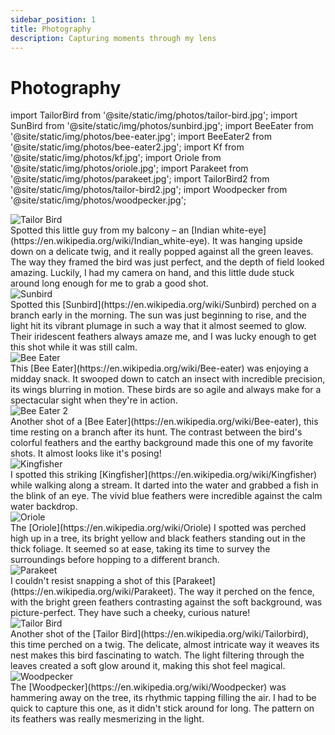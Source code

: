 ```yaml
---
sidebar_position: 1
title: Photography
description: Capturing moments through my lens
---
```


# Photography

import TailorBird from '@site/static/img/photos/tailor-bird.jpg';
import SunBird from '@site/static/img/photos/sunbird.jpg';
import BeeEater from '@site/static/img/photos/bee-eater.jpg';
import BeeEater2 from '@site/static/img/photos/bee-eater2.jpg';
import Kf from '@site/static/img/photos/kf.jpg';
import Oriole from '@site/static/img/photos/oriole.jpg';
import Parakeet from '@site/static/img/photos/parakeet.jpg';
import TailorBird2 from '@site/static/img/photos/tailor-bird2.jpg';
import Woodpecker from '@site/static/img/photos/woodpecker.jpg';

<div style={{ border: '1px solid black', marginBottom: '30px', paddingLeft: '10px', paddingRight: '10px', paddingTop: '10px',}}>
    <img src={TailorBird} style={{ width: '100%'}}  alt="Tailor Bird"/>
    <div style={{ paddingRight: '10px', fontSize: '0.8em' }}>
        Spotted this little guy from my balcony – an [Indian white-eye](https://en.wikipedia.org/wiki/Indian_white-eye). 
        It was hanging upside down on a delicate twig, and it really popped against all the green leaves. 
        The way they framed the bird was just perfect, and the depth of field looked amazing. Luckily, 
        I had my camera on hand, and this little dude stuck around long enough for me to grab a good shot.  
    </div>
</div>

<div style={{ border: '1px solid black', marginBottom: '30px', paddingLeft: '10px', paddingRight: '10px', paddingTop: '10px', }}>
    <img src={SunBird} style={{ width: '100%' }} alt="Sunbird" />
    <div style={{ paddingRight: '10px', fontSize: '0.8em' }}>
        Spotted this [Sunbird](https://en.wikipedia.org/wiki/Sunbird) perched on a branch early in the morning. 
        The sun was just beginning to rise, and the light hit its vibrant plumage in such a way that it almost seemed to glow. 
        Their iridescent feathers always amaze me, and I was lucky enough to get this shot while it was still calm.
    </div>
</div>

<div style={{ border: '1px solid black', marginBottom: '30px', paddingLeft: '10px', paddingRight: '10px', paddingTop: '10px', }}>
    <img src={BeeEater} style={{ width: '100%' }} alt="Bee Eater" />
    <div style={{ paddingRight: '10px', fontSize: '0.8em' }}>
        This [Bee Eater](https://en.wikipedia.org/wiki/Bee-eater) was enjoying a midday snack. 
        It swooped down to catch an insect with incredible precision, its wings blurring in motion. 
        These birds are so agile and always make for a spectacular sight when they're in action.
    </div>
</div>

<div style={{ border: '1px solid black', marginBottom: '30px', paddingLeft: '10px', paddingRight: '10px', paddingTop: '10px', }}>
    <img src={BeeEater2} style={{ width: '100%' }} alt="Bee Eater 2" />
    <div style={{ paddingRight: '10px', fontSize: '0.8em' }}>
        Another shot of a [Bee Eater](https://en.wikipedia.org/wiki/Bee-eater), this time resting on a branch after its hunt. 
        The contrast between the bird's colorful feathers and the earthy background made this one of my favorite shots. 
        It almost looks like it's posing!
    </div>
</div>

<div style={{ border: '1px solid black', marginBottom: '30px', paddingLeft: '10px', paddingRight: '10px', paddingTop: '10px', }}>
    <img src={Kf} style={{ width: '100%' }} alt="Kingfisher" />
    <div style={{ paddingRight: '10px', fontSize: '0.8em' }}>
        I spotted this striking [Kingfisher](https://en.wikipedia.org/wiki/Kingfisher) while walking along a stream. 
        It darted into the water and grabbed a fish in the blink of an eye. The vivid blue feathers were incredible against the calm water backdrop.
    </div>
</div>

<div style={{ border: '1px solid black', marginBottom: '30px', paddingLeft: '10px', paddingRight: '10px', paddingTop: '10px', }}>
    <img src={Oriole} style={{ width: '100%' }} alt="Oriole" />
    <div style={{ paddingRight: '10px', fontSize: '0.8em' }}>
        The [Oriole](https://en.wikipedia.org/wiki/Oriole) I spotted was perched high up in a tree, its bright yellow and black feathers standing out in the thick foliage. 
        It seemed so at ease, taking its time to survey the surroundings before hopping to a different branch.
    </div>
</div>

<div style={{ border: '1px solid black', marginBottom: '30px', paddingLeft: '10px', paddingRight: '10px', paddingTop: '10px', }}>
    <img src={Parakeet} style={{ width: '100%' }} alt="Parakeet" />
    <div style={{ paddingRight: '10px', fontSize: '0.8em' }}>
        I couldn't resist snapping a shot of this [Parakeet](https://en.wikipedia.org/wiki/Parakeet). 
        The way it perched on the fence, with the bright green feathers contrasting against the soft background, was picture-perfect. 
        They have such a cheeky, curious nature!
    </div>
</div>

<div style={{ border: '1px solid black', marginBottom: '30px', paddingLeft: '10px', paddingRight: '10px', paddingTop: '10px', }}>
    <img src={TailorBird2} style={{ width: '100%' }} alt="Tailor Bird" />
    <div style={{ paddingRight: '10px', fontSize: '0.8em' }}>
        Another shot of the [Tailor Bird](https://en.wikipedia.org/wiki/Tailorbird), this time perched on a twig. 
        The delicate, almost intricate way it weaves its nest makes this bird fascinating to watch. 
        The light filtering through the leaves created a soft glow around it, making this shot feel magical.
    </div>
</div>

<div style={{ border: '1px solid black', marginBottom: '30px', paddingLeft: '10px', paddingRight: '10px', paddingTop: '10px', }}>
    <img src={Woodpecker} style={{ width: '100%' }} alt="Woodpecker" />
    <div style={{ paddingRight: '10px', fontSize: '0.8em' }}>
        The [Woodpecker](https://en.wikipedia.org/wiki/Woodpecker) was hammering away on the tree, its rhythmic tapping filling the air. 
        I had to be quick to capture this one, as it didn't stick around for long. The pattern on its feathers was really mesmerizing in the light.
    </div>
</div>